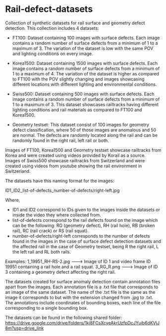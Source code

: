 # Rail-defect-datasets
Collection of synthetic datasets for rail surface and geometry defect detection. This collection includes 4 datasets:

- FT100: Dataset containing 100 images with surface defects. Each image contains a random number of surface defects from a minimum of 1 to a maximum of 3. The variation of the dataset is low with the same POV and lighting conditions on every image.

- Korea1500: Dataset containing 1500 images with surface defects. Each image contains a random number of surface defects from a minimum of 1 to a maximum of 4. The variation of the dataset is higher as compared to FT100 with the POV slightly changing and images showcasing different locations with different lighting and environmental conditions.

- Swiss500: Dataset containing 500 images with surface defects. Each image contains a random number of surface defects from a minimum of 1 to a maximum of 3. This dataset showcases railtracks having different lighting conditions and rail materials as compared to FT100 and Korea1500.

- Geometry testset: This dataset consist of 100 images for geometry defect classification, where 50 of those images are anomalous and 50 are normal. The defects are randomly located along the rail and can be randomly found in the right rail, left rail or both.

Images of FT100, Korea1500 and Geometry testset showcase railtracks from Korea and were created using videos provided by Korail as a source. Images of Swiss500 showcase railtracks from Switzerland and were created using videos from youtube showing the rail environment in Switzerland.

The datasets have this naming format for the images:

ID1_ID2_list-of-defects_number-of-defects/right-left.jpg

Where, 
- ID1 and ID2 correspond to IDs given to the images inside the datasets or inside the video they where collected from.
- list-of-defects correspond to the rail defects found on the image which can be the following: RG (geometry defect), RH (rail hole), RB (broken rail), RC (rail crack) or RS (rail squat).
- number-of-defects/right-left corresponds to the number of defects found in the images in the case of surface defect detection datasets and the affected rail in the case of Geometry testset, being R the right rail, L the left rail and RL both rails.

Examples:
1_19951_RH-RS-2.jpg ---> Image of ID 1 and video frame ID 19951 containing a rail hole and a rail squat.
3_RG_R.png ---> Image of ID 3 containing a geometry defect affecting the right rail.

The datasets created for surface anomaly detection contain annotation files apart from the images. Each annotation file is a .txt file that corresponds to an image of the same dataset. The name of the .txt file is the same as the image it corresponds to but with the extension changed from .jpg to .txt. The annotations include coordinates of bounding boxes, each line of the file corresponding to a single bounding box.

The datasets can be found in the following shared folder:
https://drive.google.com/drive/folders/1kj8FCsXcyeAkrUzfpDcJYuib6dKVjJ8m?usp=drive_link

